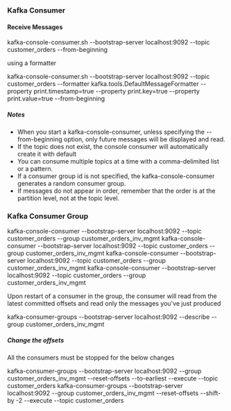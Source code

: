### Kafka Consumer

#### Receive Messages 
kafka-console-consumer.sh --bootstrap-server localhost:9092 --topic customer_orders --from-beginning

using a formatter

kafka-console-consumer.sh --bootstrap-server localhost:9092 --topic customer_orders --formatter kafka.tools.DefaultMessageFormatter --property print.timestamp=true --property print.key=true --property print.value=true --from-beginning

##### Notes
- When you start a kafka-console-consumer, unless specifying the --from-beginning option, only future messages will be displayed and read.
- If the topic does not exist, the console consumer will automatically create it with default
- You can consume multiple topics at a time with a comma-delimited list or a pattern.
- If a consumer group id is not specified, the kafka-console-consumer generates a random consumer group.
- If messages do not appear in order, remember that the order is at the partition level, not at the topic level.


### Kafka Consumer Group

kafka-console-consumer --bootstrap-server localhost:9092 --topic customer_orders --group customer_orders_inv_mgmt 
kafka-console-consumer --bootstrap-server localhost:9092 --topic customer_orders --group customer_orders_inv_mgmt
kafka-console-consumer --bootstrap-server localhost:9092 --topic customer_orders --group customer_orders_inv_mgmt 
kafka-console-consumer --bootstrap-server localhost:9092 --topic customer_orders --group customer_orders_inv_mgmt 

Upon restart of a consumer in the group, the consumer will read from the latest committed offsets and read only the messages you've just produced

kafka-consumer-groups --bootstrap-server localhost:9092 --describe --group customer_orders_inv_mgmt

##### Change the offsets
All the consumers must be stopped for the below changes

kafka-consumer-groups --bootstrap-server localhost:9092 --group customer_orders_inv_mgmt --reset-offsets --to-earliest --execute --topic customer_orders
kafka-consumer-groups --bootstrap-server localhost:9092 --group customer_orders_inv_mgmt --reset-offsets --shift-by -2 --execute --topic customer_orders